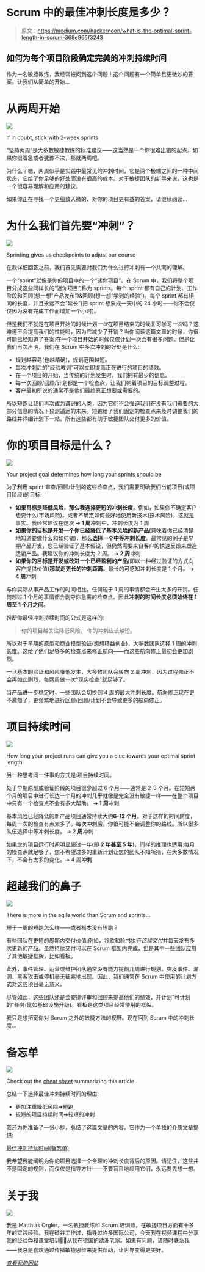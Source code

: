 # Scrum 中的最佳冲刺长度是多少？

> 原文：<https://medium.com/hackernoon/what-is-the-optimal-sprint-length-in-scrum-368e966f3243>

## 如何为每个项目阶段确定完美的冲刺持续时间

作为一名敏捷教练，我经常被问到这个问题！这个问题有一个简单且更微妙的答案。让我们从简单的开始…

# 从两周开始

![](img/a98cec35cf23d816b6e54c6360c622fa.png)

If in doubt, stick with 2-week sprints

“坚持两周”是大多数敏捷教练的标准建议——这当然是一个你很难出错的起点。如果你很着急或者犹豫不决，那就两周吧。

为什么？嗯，两周似乎是实践中最常见的冲刺时间，它是两个极端之间的一种中间状态，它给了你足够的好处而没有很高的成本。对于敏捷团队的新手来说，这也是一个很容易理解和应用的建议。

如果你正在寻找一个更细致入微的、对你的项目更有益的答案，请继续阅读…

# 为什么我们首先要“冲刺”？

![](img/eb8877f929a05708bf215e7407636a6f.png)

Sprinting gives us checkpoints to adjust our course

在我详细回答之前，我们首先需要对我们为什么进行冲刺有一个共同的理解。

一个“sprint”就像是你的项目中的一个“迷你项目”。在 Scrum 中，我们将整个项目分成这些同样长的“迷你项目”,称为 sprints。每个 sprint 都有自己的计划、工作阶段和回顾(想一想“产品发布”)&回顾(想一想“学到的经验”)。每个 sprint 都有相同的长度，并且永远不会“延长”(把 sprint 想象成一天中的 24 小时——你不会仅仅因为没有完成工作而增加一个小时)。

但是我们不就是在项目开始的时候计划*一次*在项目结束的时候复习学习*一次*吗？这难道不会提高我们的性能吗，因为它减少了开销？当你阅读这篇文章的时候，你很可能已经知道了答案:在一个项目开始的时候仅仅计划一次会有很多问题。但是让我们再次声明，我们在 Scrum 中多次冲刺的好处是什么:

*   规划越容易(也越精确)，规划范围越短。
*   每次冲刺后的“经验教训”可以立即提高正在进行的项目的绩效。
*   在一个项目的开始，当传统的计划发生时，我们拥有最少的信息。
*   每一次回顾/回顾/计划都是一个检查点，让我们朝着项目的目标调整过程。
*   客户最初所说的通常不是他们最终真正想要或需要的。

所以短跑让我们再次成为谦逊的人类，因为它们不会强迫我们在没有我们需要的大部分信息的情况下预测遥远的未来。短跑给了我们固定的检查点来及时调整我们的路线并详细计划下一站。所有这些都有助于敏捷团队交付更多的价值。

# 你的项目目标是什么？

![](img/d48cbce91a67d7e007458995ed8f29ff.png)

Your project goal determines how long your sprints should be

为了利用 sprint 审查/回顾/计划的这些检查点，我们需要明确我们当前项目(或项目阶段)的目标:

*   **如果目标是降低风险，那么我选择更短的冲刺长度**。例如，如果你不确定客户想要什么(市场风险)，或者不确定如何最好地使用新技术(技术风险)，这就是事实。我经常建议在这次
    ➔ **1 周**冲刺中，冲刺长度为 1 周
*   **如果你的目标是开发一个你已经降低了基本风险的新产品**(意味着你已经清楚地知道要做什么和如何做)，那么**选择一个中等冲刺长度**。最常见的例子是早期产品开发，您已经验证了基本假设，但仍然需要来自客户的快速反馈来塑造适销产品。我建议你的冲刺长度为 2 周。
    ➔ **2 周**冲刺
*   **如果你的目标是开发或改进一个已经盈利的产品**(即以一种经过验证的方式向客户提供价值)**那就走更长的冲刺距离**。最长的可感知冲刺长度是 1 个月。
    ➔ **4 周**冲刺

与你实际从事产品工作的时间相比，任何短于 1 周的事情都会产生太多的开销。任何超过 1 个月的事情都会剥夺你急需的检查点。因此**冲刺的时间长度必须始终在 1 周至 1 个月之间**。

推断你最佳冲刺持续时间的公式是这样的:

> 你的项目越关注降低风险，
> 你的冲刺应该越短。

所以对于早期的原型和商业模型验证(想想精益创业)，大多数团队选择 1 周的冲刺长度。这给了他们足够多的检查点来修正航向——而这些航向修正最初会更加剧烈。

一旦基本的验证和风险降低发生，大多数团队会转向 2 周冲刺，因为过程修正不会再如此剧烈，每两周做一次“现实检查”就足够了。

当产品进一步稳定时，一些团队会切换到 4 周的最大冲刺长度。航向修正现在更不激烈了，更频繁地进行回顾/回顾/计划不会导致更多的航向修正。

# 项目持续时间

![](img/fe06f46cce2d8440c24ae3b612fd4557.png)

How long your project runs can give you a clue towards your optimal sprint length

另一种思考同一件事的方式是:项目持续时间。

处于早期原型或验证阶段的项目很少超过 6 个月——通常是 2-3 个月。在短短两个月的项目中进行长达一个月的冲刺几乎就像是完全没有敏捷一样——在整个项目中只有一个检查点不会有多大帮助。
➔ 1 **周**冲刺

基本风险已经降低的新产品项目通常持续大约**6-12 个月**。对于这样的时间跨度，每周一次的检查有点太多了。每次冲刺后，你很可能不会调整你的路线。所以很多队伍选择中等冲刺长度。
➔ 2 **周**冲刺

如果您的项目运行时间明显超过一年(即 **2 年甚至 5 年**)，同样的推理也适用:每月的检查点就足够了，您不希望过多的重新计划让您的团队不知所措，在大多数情况下，不会有太多的变化。➔
4 周**冲刺**

# 超越我们的鼻子

![](img/c2e902075f1bde95ceec550f626a3c0a.png)

There is more in the agile world than Scrum and sprints…

短于一周的短跑怎么样——或者根本没有短跑？

有些团队在更短的周期内交付价值:例如，谷歌和脸书执行*连续交付*并每天发布多次更新的产品。虽然持续交付可以在 Scrum 框架内完成，但是其中一些团队应用了其他敏捷框架，比如看板。

此外，事件管理、运营或维护团队通常没有能力提前几周进行规划。突发事件、漏洞、黑客攻击或停机毫无征兆地出现。因此，我们通常在 Scrum 中使用的计划方式对这些项目毫无意义。

尽管如此，这些团队还是会安排评审和回顾来提高他们的绩效，并计划“可计划的”任务(比如基础设施升级)。看板是这类项目经常使用的框架。

我只是想拓宽你对 Scrum 之外的敏捷方法的视野。现在回到 Scrum 中的冲刺长度…

# 备忘单

![](img/96e5b3cf04207cd33899118e869277ed.png)

Check out the [cheat sheet](/@morgler/the-optimal-sprint-duration-cheat-sheet-81f36e2527f1) summarizing this article

总结一下选择最佳冲刺持续时间的理由:

*   更加注重降低风险➔短跑
*   较短的项目持续时间➔较短的冲刺

我还为你准备了一张小抄，总结了这篇文章的内容。它作为一个单独的介质文章提供:

[最佳冲刺持续时间(备忘单)](/@morgler/the-optimal-sprint-duration-cheat-sheet-81f36e2527f1)

我希望我能阐明为你的项目选择一个合理的冲刺长度背后的原因。请记住，这些并不是固定的规则，而仅仅是指导方针——不要盲目地应用它们，永远要先想一想。

# 关于我

![](img/def605681e10d8d279ca873f3697e9cc.png)

我是 Matthias Orgler，一名敏捷教练和 Scrum 培训师，在敏捷项目方面有十多年的实践经验。我在硅谷工作过，指导过许多国际公司，今天我在视频课程中分享我的经验📺和课堂培训👨‍🏫从我在德国的欧洲老家。如果有问题，请随时联系我——我总是喜欢通过传播敏捷思维来提供帮助，让世界变得更美好。

[*查看我的网站*](https://www.matthiasorgler.com/?utm_source=medium&utm_medium=article&utm_campaign=author_info)